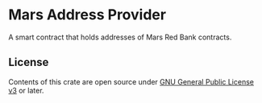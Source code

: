 # Mars Address Provider

A smart contract that holds addresses of Mars Red Bank contracts.

## License

Contents of this crate are open source under [GNU General Public License v3](../../LICENSE) or later.
